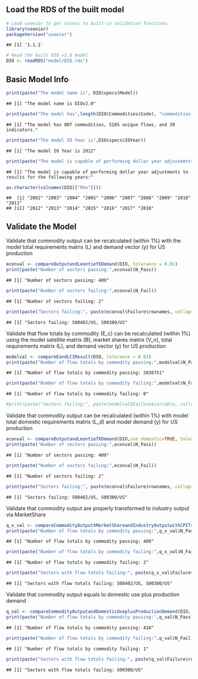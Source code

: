 ## Load the RDS of the built model

``` r
# Load useeior to get access to built-in validation functions.
library(useeior)
packageVersion("useeior")
```

    ## [1] '1.1.1'

``` r
# Read the built DIO v2.0 model
DIO <- readRDS("model/DIO.rds")
```

## Basic Model Info

``` r
print(paste("The model name is", DIO$specs$Model))
```

    ## [1] "The model name is DIOv2.0"

``` r
print(paste("The model has",length(DIO$Commodities$Code), "commodities,", length(DIO$SatelliteTables$flows$Flowable), "unique flows, and",length(DIO$Indicators$meta$Name), "indicators."))
```

    ## [1] "The model has 807 commodities, 5185 unique flows, and 39 indicators."

``` r
print(paste("The model IO Year is",DIO$specs$IOYear))
```

    ## [1] "The model IO Year is 2012"

``` r
print(paste("The model is capable of performing dollar year adjustments to results for the following years:" ))
```

    ## [1] "The model is capable of performing dollar year adjustments to results for the following years:"

``` r
as.character(colnames(DIO[["Rho"]]))
```

    ##  [1] "2002" "2003" "2004" "2005" "2006" "2007" "2008" "2009" "2010" "2011"
    ## [11] "2012" "2013" "2014" "2015" "2016" "2017" "2018"

## Validate the Model

Validate that commodity output can be recalculated (within 1%) with the
model total requirements matrix (L) and demand vector (y) for US
production

``` r
econval <- compareOutputandLeontiefXDemand(DIO, tolerance = 0.01)
print(paste("Number of sectors passing:",econval$N_Pass))
```

    ## [1] "Number of sectors passing: 409"

``` r
print(paste("Number of sectors failing:",econval$N_Fail))
```

    ## [1] "Number of sectors failing: 2"

``` r
print(paste("Sectors failing:", paste(econval$Failure$rownames, collapse = ", ")))
```

    ## [1] "Sectors failing: S00402/US, S00300/US"

Validate that flow totals by commodity (E_c) can be recalculated (within
1%) using the model satellite matrix (B), market shares matrix (V_n),
total requirements matrix (L), and demand vector (y) for US production

``` r
modelval <- compareEandLCIResult(DIO, tolerance = 0.01)
print(paste("Number of flow totals by commodity passing:",modelval$N_Pass))
```

    ## [1] "Number of flow totals by commodity passing: 2030751"

``` r
print(paste("Number of flow totals by commodity failing:",modelval$N_Fail))
```

    ## [1] "Number of flow totals by commodity failing: 0"

``` r
#print(paste("Sectors failing:", paste(modelval$Failure$variable, collapse = ", ")))
```

Validate that commodity output can be recalculated (within 1%) with
model total domestic requirements matrix (L_d) and model demand (y) for
US production

``` r
econval <- compareOutputandLeontiefXDemand(DIO,use_domestic=TRUE, tolerance = 0.01)
print(paste("Number of sectors passing:",econval$N_Pass))
```

    ## [1] "Number of sectors passing: 409"

``` r
print(paste("Number of sectors failing:",econval$N_Fail))
```

    ## [1] "Number of sectors failing: 2"

``` r
print(paste("Sectors failing:", paste(econval$Failure$rownames, collapse = ", ")))
```

    ## [1] "Sectors failing: S00402/US, S00300/US"

Validate that commodity output are properly transformed to industry
output via MarketShare

``` r
q_x_val <- compareCommodityOutputXMarketShareandIndustryOutputwithCPITransformation(DIO, tolerance = 0.01)
print(paste("Number of flow totals by commodity passing:",q_x_val$N_Pass))
```

    ## [1] "Number of flow totals by commodity passing: 409"

``` r
print(paste("Number of flow totals by commodity failing:",q_x_val$N_Fail))
```

    ## [1] "Number of flow totals by commodity failing: 2"

``` r
print(paste("Sectors with flow totals failing:", paste(q_x_val$Failure$rownames, collapse = ", ")))
```

    ## [1] "Sectors with flow totals failing: S00402/US, S00300/US"

Validate that commodity output equals to domestic use plus production
demand

``` r
q_val <- compareCommodityOutputandDomesticUseplusProductionDemand(DIO, tolerance = 0.01)
print(paste("Number of flow totals by commodity passing:",q_val$N_Pass))
```

    ## [1] "Number of flow totals by commodity passing: 410"

``` r
print(paste("Number of flow totals by commodity failing:",q_val$N_Fail))
```

    ## [1] "Number of flow totals by commodity failing: 1"

``` r
print(paste("Sectors with flow totals failing:", paste(q_val$Failure$rownames, collapse = ", ")))
```

    ## [1] "Sectors with flow totals failing: S00300/US"
